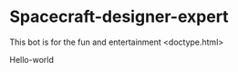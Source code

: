 # Spacecraft-designer-expert
This bot is for the fun and entertainment
<doctype.html>
<html>
<body>
<p>Hello-world</p>
</body>
</html>

